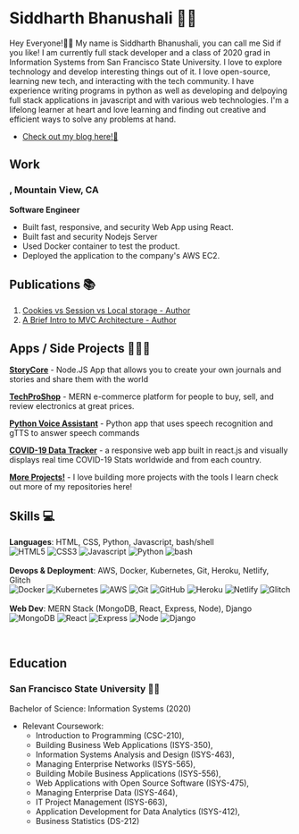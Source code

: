 # Siddharth Bhanushali 👦🏽

Hey Everyone!👋🏽 My name is Siddharth Bhanushali, you can call me Sid if you like! I am currently full stack developer and a class of 2020 grad in Information Systems from San Francisco State University. I love to explore technology and develop interesting things out of it. I love open-source, learning new tech, and interacting with the tech community. I have experience writing programs in python as well as developing and delpoying full stack applications in javascript and with various web technologies. I'm a lifelong learner at heart and love learning and finding out creative and efficient ways to solve any problems at hand. 
- [Check out my blog here!📝](https://dev.to/sidbhanushali/)


## Work


### , Mountain View, CA

**Software Engineer**

- Built fast, responsive, and security Web App using React.
-  Built fast and security Nodejs Server 
- Used Docker container to test the product.
- Deployed the application to the company's AWS EC2.


## Publications 📚

1. [Cookies vs Session vs Local storage - Author](https://dev.to/sidbhanushali/cookies-vs-session-vs-local-storage-22ja)
2. [A Brief Intro to MVC Architecture - Author](https://dev.to/sidbhanushali/a-brief-intro-to-mvc-architecture-27e4)

## Apps / Side Projects 👨🏽‍💻

**[StoryCore](https://storycore.herokuapp.com/)**  - Node.JS App that allows you to create your own journals and stories and share them with the world 

**[TechProShop](https://github.com/sidbhanushali/TechProShop)**  - MERN e-commerce platform for people to buy, sell, and review electronics at great prices.

**[Python Voice Assistant](https://github.com/sidbhanushali/python_voice_assistant)**  - Python app that uses speech recognition and gTTS to answer speech commands

**[COVID-19 Data Tracker](https://sidbhanushali.github.io/COVID19-Data-App/)**   - a responsive web app built in react.js and visually displays real time COVID-19 Stats worldwide and from each country.

**[More Projects!](https://github.com/sidbhanushali?tab=repositories)**   - I love building more projects with the tools I learn check out more of my repositories here!

## Skills 💻

**Languages**: HTML, CSS, Python, Javascript, bash/shell<br>
![HTML5](https://img.shields.io/badge/-HTML5-555555?style=flat&logo=html5)
![CSS3](https://img.shields.io/badge/-CSS3-555555?style=flat&logo=css3)
![Javascript](https://img.shields.io/badge/-Javascript-555555?style=flat&logo=javascript)
![Python](https://img.shields.io/badge/-Python-555555?style=flat&logo=python)
![bash](https://img.shields.io/badge/-Bash-555555?style=flat&logo=bash)
<br>
<br>
**Devops & Deployment**: AWS, Docker, Kubernetes, Git, Heroku, Netlify, Glitch <br>
![Docker](https://img.shields.io/badge/-Docker-111111?style=flat&logo=docker)
![Kubernetes](https://img.shields.io/badge/-Kubernetes-111111?style=flat&logo=kubernetes)
![AWS](https://img.shields.io/badge/-AWS-111111?style=flat&logo=aws)
![Git](https://img.shields.io/badge/-Git-111111?style=flat&logo=git&logoColor=ffffff)
![GitHub](https://img.shields.io/badge/-GitHub-111111?style=flat&logo=github&logoColor=ffffff)
![Heroku](https://img.shields.io/badge/-Heroku-111111?style=flat&logo=heroku&logoColor=ffffff)
![Netlify](https://img.shields.io/badge/-Netlify-111111?style=flat&logo=netlify&logoColor=ffffff)
![Glitch](https://img.shields.io/badge/-Glitch-111111?style=flat&logo=glitch&logoColor=ffffff)
<br>
<br>
**Web Dev**: MERN Stack (MongoDB, React, Express, Node), Django <br>
![MongoDB](https://img.shields.io/badge/-MongoDB-333333?style=flat&logo=mongodb)
![React](https://img.shields.io/badge/-React-333333?style=flat&logo=react&logoColor=F05032)
![Express](https://img.shields.io/badge/-Express-333333?style=flat&logo=express&logoColor=F05032)
![Node](https://img.shields.io/badge/-Node-333333?style=flat&logo=node&logoColor=F05032)
![Django](https://img.shields.io/badge/-Django-333333?style=flat&logo=django&logoColor=F05032)

<br>

## Education

### San Francisco State University 🌉🐊
Bachelor of Science:  Information Systems  (2020)
 
- Relevant Coursework:
     - Introduction to Programming (CSC-210),
    -  Building Business Web Applications (ISYS-350),
    -  Information Systems Analysis and Design (ISYS-463), 
    -  Managing Enterprise Networks (ISYS-565),
    -  Building Mobile Business Applications (ISYS-556),
    -  Web Applications with Open Source Software (ISYS-475),
   -   Managing Enterprise Data (ISYS-464),
    -  IT Project Management (ISYS-663),
    -  Application Development for Data Analytics (ISYS-412),
    -  Business Statistics (DS-212)
